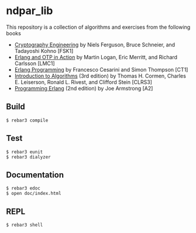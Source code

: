 ndpar_lib
=====

This repository is a collection of algorithms and exercises from the following books

- [Cryptography Engineering](https://www.schneier.com/books/cryptography_engineering/) by Niels Ferguson, Bruce Schneier, and Tadayoshi Kohno [FSK1]
- [Erlang and OTP in Action](https://www.manning.com/books/erlang-and-otp-in-action) by Martin Logan, Eric Merritt, and Richard Carlsson [LMC1]
- [Erlang Programming](http://shop.oreilly.com/product/9780596518189.do) by Francesco Cesarini and Simon Thompson [CT1]
- [Introduction to Algorithms](https://mitpress.mit.edu/books/introduction-algorithms-third-edition) (3rd edition) by Thomas H. Cormen, Charles E. Leiserson, Ronald L. Rivest, and Clifford Stein [CLRS3]
- [Programming Erlang](https://pragprog.com/titles/jaerlang2/programming-erlang-2nd-edition/) (2nd edition) by Joe Armstrong [A2]

Build
-----

    $ rebar3 compile

Test
-----

    $ rebar3 eunit
    $ rebar3 dialyzer

Documentation
-----

    $ rebar3 edoc
    $ open doc/index.html

REPL
-----

    $ rebar3 shell
